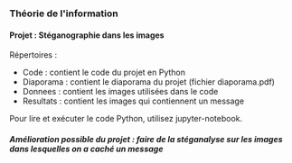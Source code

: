 ### Théorie de l'information
#### Projet : Stéganographie dans les images

Répertoires :

- Code : contient le code du projet en Python
- Diaporama : contient le diaporama du projet (fichier diaporama.pdf)
- Donnees : contient les images utilisées dans le code
- Resultats : contient les images qui contiennent un message

Pour lire et exécuter le code Python, utilisez jupyter-notebook.

##### Amélioration possible du projet : faire de la stéganalyse sur les images dans lesquelles on a caché un message
